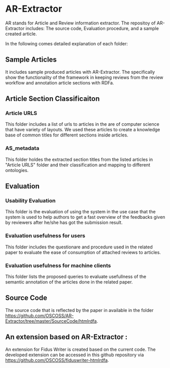 # AR-Extractor
AR stands for Article and Review information extractor. 
The repositoy of AR-Extractor includes:
  The source code, 
  Evaluation procedure,
  and a sample created article.      
  
  In the following comes detailed explanation of each folder:
  
  ## Sample Articles 
  
  It includes sample produced articles with AR-Extractor. The specifically show the functionality of the framework in keeping reviews from the review workflow and annotation article sections with RDFa.     
  
  ## Article Section Classificaiton 
  ### Article URLS
  This folder includes a list of urls to articles in the are of computer science that have variety of layouts. We used these articles to create a knowledge base of common titles for different sections inside articles.
  
  ### AS_metadata
  This folder holdes the extracted section titles from the listed articles in "Article URLS" folder and their classification and mapping to different ontologies. 
  
  ## Evaluation
  ### Usability Evaluation
  This folder is the evaluation of using the system in the use case that the system is used to help authors to get a fast overview of the feedbacks given by reviewers after he/she has got the submission result.
  ### Evaluation usefulness for users
 This folder includes the questionare and procedure used in the related paper to evaluate the ease of consumption of attached reviews to articles. 
 ### Evaluation usefulness for machine clients
 This folder lists the proposed queries to evaluate usefullness of the semantic annotation of the articles done in the related paper.
  
  ## Source Code
  The source code that is reflected by the paper in available in the folder https://github.com/OSCOSS/AR-Extractor/tree/master/SourceCode/htmlrdfa.

## An extension based on AR-Extractor :
An extension for Fidus Writer is created based on the current code. The developed extension can be accessed in this github repository via https://github.com/OSCOSS/fiduswriter-htmlrdfa. 
